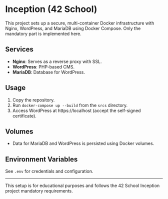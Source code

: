 # Inception (42 School)

This project sets up a secure, multi-container Docker infrastructure with Nginx, WordPress, and MariaDB using Docker Compose. Only the mandatory part is implemented here.

## Services
- **Nginx**: Serves as a reverse proxy with SSL.
- **WordPress**: PHP-based CMS.
- **MariaDB**: Database for WordPress.

## Usage
1. Copy the repository.
2. Run `docker-compose up --build` from the `srcs` directory.
3. Access WordPress at https://localhost (accept the self-signed certificate).

## Volumes
- Data for MariaDB and WordPress is persisted using Docker volumes.

## Environment Variables
See `.env` for credentials and configuration.

---

This setup is for educational purposes and follows the 42 School Inception project mandatory requirements.
